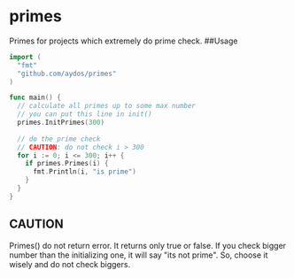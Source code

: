 # primes
Primes for projects which extremely do prime check.
##Usage
```go
import (
  "fmt"
  "github.com/aydos/primes"
)

func main() {
  // calculate all primes up to some max number
  // you can put this line in init()
  primes.InitPrimes(300)
  
  // do the prime check
  // CAUTION: do not check i > 300
  for i := 0; i <= 300; i++ {
    if primes.Primes(i) {
      fmt.Println(i, "is prime")
    }
  }
}
```
## CAUTION
Primes() do not return error. It returns only true or false. If you check bigger number than the initializing one, it will say "its not prime". So, choose it wisely and do not check biggers.
